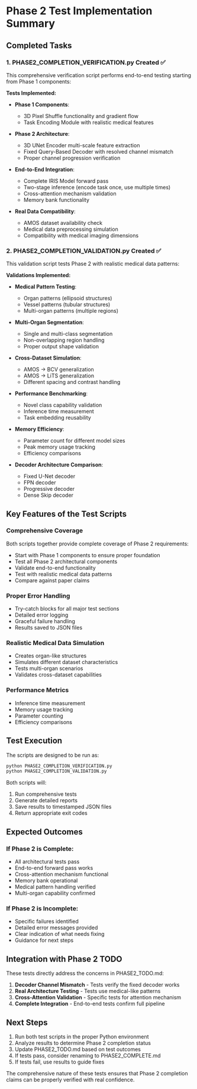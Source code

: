 # Phase 2 Test Implementation Summary

## Completed Tasks

### 1. PHASE2_COMPLETION_VERIFICATION.py Created ✅
This comprehensive verification script performs end-to-end testing starting from Phase 1 components:

**Tests Implemented:**
- **Phase 1 Components**: 
  - 3D Pixel Shuffle functionality and gradient flow
  - Task Encoding Module with realistic medical features
  
- **Phase 2 Architecture**:
  - 3D UNet Encoder multi-scale feature extraction
  - Fixed Query-Based Decoder with resolved channel mismatch
  - Proper channel progression verification
  
- **End-to-End Integration**:
  - Complete IRIS Model forward pass
  - Two-stage inference (encode task once, use multiple times)
  - Cross-attention mechanism validation
  - Memory bank functionality
  
- **Real Data Compatibility**:
  - AMOS dataset availability check
  - Medical data preprocessing simulation
  - Compatibility with medical imaging dimensions

### 2. PHASE2_COMPLETION_VALIDATION.py Created ✅
This validation script tests Phase 2 with realistic medical data patterns:

**Validations Implemented:**
- **Medical Pattern Testing**:
  - Organ patterns (ellipsoid structures)
  - Vessel patterns (tubular structures)
  - Multi-organ patterns (multiple regions)
  
- **Multi-Organ Segmentation**:
  - Single and multi-class segmentation
  - Non-overlapping region handling
  - Proper output shape validation
  
- **Cross-Dataset Simulation**:
  - AMOS → BCV generalization
  - AMOS → LiTS generalization
  - Different spacing and contrast handling
  
- **Performance Benchmarking**:
  - Novel class capability validation
  - Inference time measurement
  - Task embedding reusability
  
- **Memory Efficiency**:
  - Parameter count for different model sizes
  - Peak memory usage tracking
  - Efficiency comparisons
  
- **Decoder Architecture Comparison**:
  - Fixed U-Net decoder
  - FPN decoder
  - Progressive decoder
  - Dense Skip decoder

## Key Features of the Test Scripts

### Comprehensive Coverage
Both scripts together provide complete coverage of Phase 2 requirements:
- Start with Phase 1 components to ensure proper foundation
- Test all Phase 2 architectural components
- Validate end-to-end functionality
- Test with realistic medical data patterns
- Compare against paper claims

### Proper Error Handling
- Try-catch blocks for all major test sections
- Detailed error logging
- Graceful failure handling
- Results saved to JSON files

### Realistic Medical Data Simulation
- Creates organ-like structures
- Simulates different dataset characteristics
- Tests multi-organ scenarios
- Validates cross-dataset capabilities

### Performance Metrics
- Inference time measurement
- Memory usage tracking
- Parameter counting
- Efficiency comparisons

## Test Execution

The scripts are designed to be run as:
```bash
python PHASE2_COMPLETION_VERIFICATION.py
python PHASE2_COMPLETION_VALIDATION.py
```

Both scripts will:
1. Run comprehensive tests
2. Generate detailed reports
3. Save results to timestamped JSON files
4. Return appropriate exit codes

## Expected Outcomes

### If Phase 2 is Complete:
- All architectural tests pass
- End-to-end forward pass works
- Cross-attention mechanism functional
- Memory bank operational
- Medical pattern handling verified
- Multi-organ capability confirmed

### If Phase 2 is Incomplete:
- Specific failures identified
- Detailed error messages provided
- Clear indication of what needs fixing
- Guidance for next steps

## Integration with Phase 2 TODO

These tests directly address the concerns in PHASE2_TODO.md:
1. **Decoder Channel Mismatch** - Tests verify the fixed decoder works
2. **Real Architecture Testing** - Tests use medical-like patterns
3. **Cross-Attention Validation** - Specific tests for attention mechanism
4. **Complete Integration** - End-to-end tests confirm full pipeline

## Next Steps

1. Run both test scripts in the proper Python environment
2. Analyze results to determine Phase 2 completion status
3. Update PHASE2_TODO.md based on test outcomes
4. If tests pass, consider renaming to PHASE2_COMPLETE.md
5. If tests fail, use results to guide fixes

The comprehensive nature of these tests ensures that Phase 2 completion claims can be properly verified with real confidence.